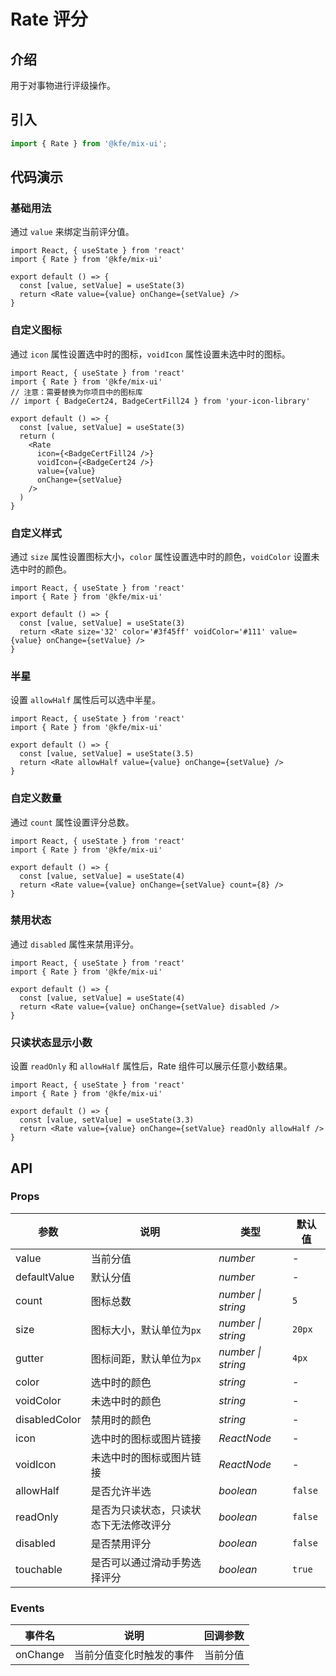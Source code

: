 # Rate 评分

## 介绍

用于对事物进行评级操作。

## 引入

```js
import { Rate } from '@kfe/mix-ui';
```

## 代码演示

### 基础用法

通过 `value` 来绑定当前评分值。

```tsx
import React, { useState } from 'react'
import { Rate } from '@kfe/mix-ui'

export default () => {
  const [value, setValue] = useState(3)
  return <Rate value={value} onChange={setValue} />
}
```

### 自定义图标

通过 `icon` 属性设置选中时的图标，`voidIcon` 属性设置未选中时的图标。

```tsx
import React, { useState } from 'react'
import { Rate } from '@kfe/mix-ui'
// 注意：需要替换为你项目中的图标库
// import { BadgeCert24, BadgeCertFill24 } from 'your-icon-library'

export default () => {
  const [value, setValue] = useState(3)
  return (
    <Rate
      icon={<BadgeCertFill24 />}
      voidIcon={<BadgeCert24 />}
      value={value}
      onChange={setValue}
    />
  )
}
```

### 自定义样式

通过 `size` 属性设置图标大小，`color` 属性设置选中时的颜色，`voidColor` 设置未选中时的颜色。

```tsx
import React, { useState } from 'react'
import { Rate } from '@kfe/mix-ui'

export default () => {
  const [value, setValue] = useState(3)
  return <Rate size='32' color='#3f45ff' voidColor='#111' value={value} onChange={setValue} />
}
```

### 半星

设置 `allowHalf` 属性后可以选中半星。

```tsx
import React, { useState } from 'react'
import { Rate } from '@kfe/mix-ui'

export default () => {
  const [value, setValue] = useState(3.5)
  return <Rate allowHalf value={value} onChange={setValue} />
}
```

### 自定义数量

通过 `count` 属性设置评分总数。

```tsx
import React, { useState } from 'react'
import { Rate } from '@kfe/mix-ui'

export default () => {
  const [value, setValue] = useState(4)
  return <Rate value={value} onChange={setValue} count={8} />
}
```

### 禁用状态

通过 `disabled` 属性来禁用评分。

```tsx
import React, { useState } from 'react'
import { Rate } from '@kfe/mix-ui'

export default () => {
  const [value, setValue] = useState(4)
  return <Rate value={value} onChange={setValue} disabled />
}
```

### 只读状态显示小数

设置 `readOnly` 和 `allowHalf` 属性后，Rate 组件可以展示任意小数结果。

```tsx
import React, { useState } from 'react'
import { Rate } from '@kfe/mix-ui'

export default () => {
  const [value, setValue] = useState(3.3)
  return <Rate value={value} onChange={setValue} readOnly allowHalf />
}
```

## API

### Props

| 参数 | 说明 | 类型 | 默认值 |
| --- | --- | --- | --- |
| value | 当前分值 | _number_ | - |
| defaultValue | 默认分值 | _number_ | - |
| count | 图标总数 | _number \| string_ | `5` |
| size | 图标大小，默认单位为`px` | _number \| string_ | `20px` |
| gutter | 图标间距，默认单位为`px` | _number \| string_ | `4px` |
| color | 选中时的颜色 | _string_ | - |
| voidColor | 未选中时的颜色 | _string_ | - |
| disabledColor | 禁用时的颜色 | _string_ | - |
| icon | 选中时的图标或图片链接 | _ReactNode_ | - |
| voidIcon | 未选中时的图标或图片链接 | _ReactNode_ | - |
| allowHalf | 是否允许半选 | _boolean_ | `false` |
| readOnly | 是否为只读状态，只读状态下无法修改评分 | _boolean_ | `false` |
| disabled | 是否禁用评分 | _boolean_ | `false` |
| touchable | 是否可以通过滑动手势选择评分 | _boolean_ | `true` |

### Events

| 事件名   | 说明                     | 回调参数 |
| -------- | ------------------------ | -------- |
| onChange | 当前分值变化时触发的事件 | 当前分值 |
